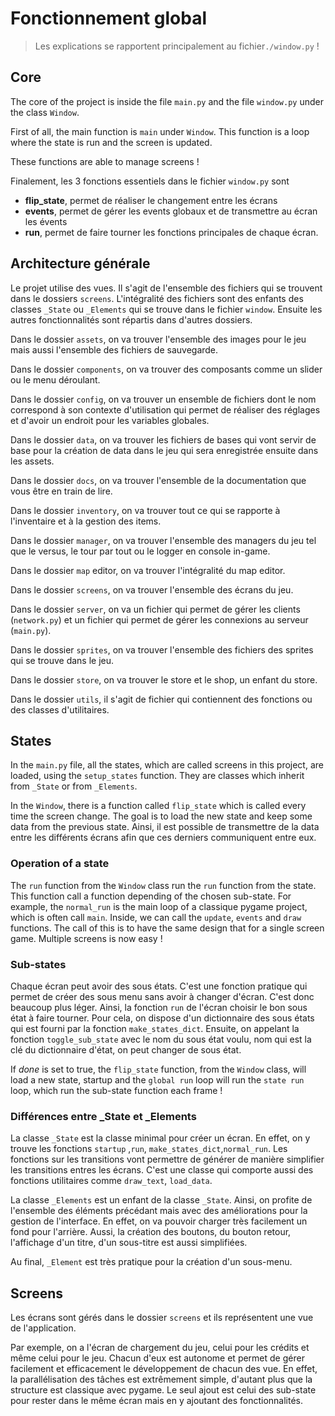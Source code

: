 # Fonctionnement global

> Les explications se rapportent principalement au fichier`./window.py` !

## Core

The core of the project is inside the file `main.py` and the file `window.py` under the class `Window`.

First of all, the main function is `main` under `Window`. This function is a loop where the state is run and the screen is updated.

These functions are able to manage screens !

Finalement, les 3 fonctions essentiels dans le fichier `window.py` sont

- **flip_state**, permet de réaliser le changement entre les écrans
- **events**, permet de gérer les events globaux et de transmettre au écran les évents
- **run**, permet de faire tourner les fonctions principales de chaque écran.

## Architecture générale

Le projet utilise des vues. Il s'agit de l'ensemble des fichiers qui se trouvent dans le dossiers `screens`. L'intégralité des fichiers sont des enfants des classes `_State` ou `_Elements` qui se trouve dans le fichier `window`. Ensuite les autres fonctionnalités sont répartis dans d'autres dossiers.

Dans le dossier `assets`, on va trouver l'ensemble des images pour le jeu mais aussi l'ensemble des fichiers de sauvegarde.

Dans le dossier `components`, on va trouver des composants comme un slider ou le menu déroulant.

Dans le dossier `config`, on va trouver un ensemble de fichiers dont le nom correspond à son contexte d'utilisation qui permet de réaliser des réglages et d'avoir un endroit pour les variables globales.

Dans le dossier `data`, on va trouver les fichiers de bases qui vont servir de base pour la création de data dans le jeu qui sera enregistrée ensuite dans les assets.

Dans le dossier `docs`, on va trouver l'ensemble de la documentation que vous être en train de lire.

Dans le dossier `inventory`, on va trouver tout ce qui se rapporte à l'inventaire et à la gestion des items.

Dans le dossier `manager`, on va trouver l'ensemble des managers du jeu tel que le versus, le tour par tout ou le logger en console in-game.

Dans le dossier `map` editor, on va trouver l'intégralité du map editor.

Dans le dossier `screens`, on va trouver l'ensemble des écrans du jeu.

Dans le dossier `server`, on va un fichier qui permet de gérer les clients (`network.py`) et un fichier qui permet de gérer les connexions au serveur (`main.py`).

Dans le dossier `sprites`, on va trouver l'ensemble des fichiers des sprites qui se trouve dans le jeu.

Dans le dossier `store`, on va trouver le store et le shop, un enfant du store.

Dans le dossier `utils`, il s'agit de fichier qui contiennent des fonctions ou des classes d'utilitaires.

## States

In the `main.py` file, all the states, which are called screens in this project, are loaded, using the `setup_states` function. They are classes which inherit from `_State` or from `_Elements`.

In the `Window`, there is a function called `flip_state` which is called every time the screen change. The goal is to load the new state and keep some data from the previous state. Ainsi, il est possible de transmettre de la data entre les différents écrans afin que ces derniers communiquent entre eux.

### Operation of a state

The `run` function from the `Window` class run the `run` function from the state. This function call a function depending of the chosen sub-state. For example, the `normal_run` is the main loop of a classique pygame project, which is often call `main`. Inside, we can call the `update`, `events` and `draw` functions. The call of this is to have the same design that for a single screen game. Multiple screens is now easy !

### Sub-states

Chaque écran peut avoir des sous états. C'est une fonction pratique qui permet de créer des sous menu sans avoir à changer d'écran. C'est donc beaucoup plus léger. Ainsi, la fonction `run` de l'écran choisir le bon sous état à faire tourner. Pour cela, on dispose d'un dictionnaire des sous états qui est fourni par la fonction `make_states_dict`. Ensuite, on appelant la fonction `toggle_sub_state` avec le nom du sous état voulu, nom qui est la clé du dictionnaire d'état, on peut changer de sous état.

If _done_ is set to true, the `flip_state` function, from the `Window` class, will load a new state, startup and the `global run` loop will run the `state run` loop, which run the sub-state function each frame !

### Différences entre \_State et \_Elements

La classe `_State` est la classe minimal pour créer un écran. En effet, on y trouve les fonctions `startup` ,`run`, `make_states_dict`,`normal_run`. Les fonctions sur les transitions vont permettre de générer de manière simplifier les transitions entres les écrans. C'est une classe qui comporte aussi des fonctions utilitaires comme `draw_text`, `load_data`.

La classe `_Elements` est un enfant de la classe `_State`. Ainsi, on profite de l'ensemble des éléments précédant mais avec des améliorations pour la gestion de l'interface. En effet, on va pouvoir charger très facilement un fond pour l'arrière. Aussi, la création des boutons, du bouton retour, l'affichage d'un titre, d'un sous-titre est aussi simplifiées.

Au final, `_Element` est très pratique pour la création d'un sous-menu.

## Screens

Les écrans sont gérés dans le dossier `screens` et ils représentent une vue de l'application.

Par exemple, on a l'écran de chargement du jeu, celui pour les crédits et même celui pour le jeu. Chacun d'eux est autonome et permet de gérer facilement et efficacement le développement de chacun des vue. En effet, la parallélisation des tâches est extrêmement simple, d'autant plus que la structure est classique avec pygame. Le seul ajout est celui des sub-state pour rester dans le même écran mais en y ajoutant des fonctionnalités.
